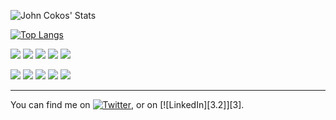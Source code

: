 ![John Cokos' Stats](https://github-readme-stats.vercel.app/api?username=johncokos&show_icons=true&theme=dark)

[![Top Langs](https://github-readme-stats.vercel.app/api/top-langs/?username=johncokos)](https://github.com/anuraghazra/github-readme-stats)


![](https://img.shields.io/badge/Instructor-Code%20Fellows-informational?style=flat&logoColor=white&color=8B0000)
![](https://img.shields.io/badge/Instructor-React-informational?style=flat&logo=react&logoColor=white&color=0078D4)
![](https://img.shields.io/badge/Instructor-Node-informational?style=flat&logo=node.jslogoColor=white&color=0078D4)
![](https://img.shields.io/badge/Instructor-JavaScript-informational?style=flat&logo=javascript&logoColor=white&color=0078D4)
![](https://img.shields.io/badge/Instructor-C%23-informational?style=flat&logo=c-sharp&logoColor=white&color=0078D4)

![](https://img.shields.io/badge/Developer-React-informational?style=flat&logo=react&logoColor=white&color=2bbc8a)
![](https://img.shields.io/badge/Developer-Node-informational?style=flat&logo=node.jslogoColor=white&color=2bbc8a)
![](https://img.shields.io/badge/Developer-JavaScript-informational?style=flat&logo=javascript&logoColor=white&color=2bbc8a)
![](https://img.shields.io/badge/Developer-HTML-informational?style=flat&logo=html5&logoColor=white&color=2bbc8a)
![](https://img.shields.io/badge/Developer-CSS-informational?style=flat&logo=css-wizardry&logoColor=white&color=2bbc8a)

---

You can find me on [![Twitter][1.2]][1], or on [![LinkedIn][3.2]][3].

<!-- Icons -->

[1.2]: http://i.imgur.com/wWzX9uB.png (twitter icon without padding)
[2.2]: https://raw.githubusercontent.com/MartinHeinz/MartinHeinz/master/linkedin-3-16.png (LinkedIn icon without padding)

<!-- Links to your social media accounts -->

[1]: https://twitter.com/dailydoseofcode
[2]: https://www.linkedin.com/in/john-cokos/
